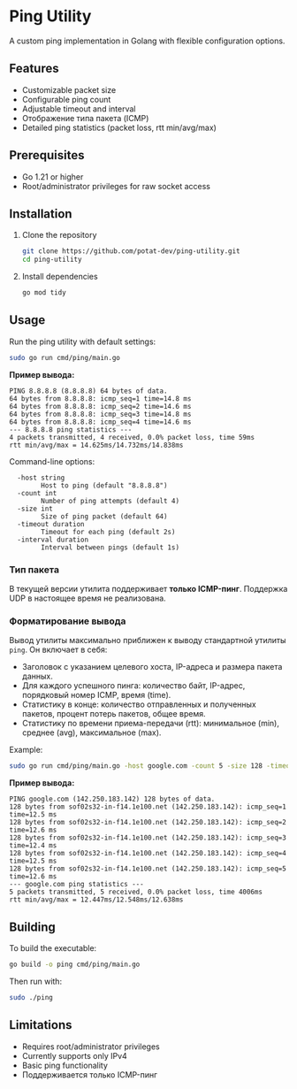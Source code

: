 # Ping Utility

A custom ping implementation in Golang with flexible configuration options.

## Features

-   Customizable packet size
-   Configurable ping count
-   Adjustable timeout and interval
-   Отображение типа пакета (ICMP)
-   Detailed ping statistics (packet loss, rtt min/avg/max)

## Prerequisites

-   Go 1.21 or higher
-   Root/administrator privileges for raw socket access

## Installation

1. Clone the repository

    ```bash
    git clone https://github.com/potat-dev/ping-utility.git
    cd ping-utility
    ```
2. Install dependencies

    ```bash
    go mod tidy
    ```

## Usage

Run the ping utility with default settings:

```bash
sudo go run cmd/ping/main.go
```

**Пример вывода:**

```
PING 8.8.8.8 (8.8.8.8) 64 bytes of data.
64 bytes from 8.8.8.8: icmp_seq=1 time=14.8 ms
64 bytes from 8.8.8.8: icmp_seq=2 time=14.6 ms
64 bytes from 8.8.8.8: icmp_seq=3 time=14.8 ms
64 bytes from 8.8.8.8: icmp_seq=4 time=14.6 ms
--- 8.8.8.8 ping statistics ---
4 packets transmitted, 4 received, 0.0% packet loss, time 59ms
rtt min/avg/max = 14.625ms/14.732ms/14.838ms
```

Command-line options:

```
  -host string
        Host to ping (default "8.8.8.8")
  -count int
        Number of ping attempts (default 4)
  -size int
        Size of ping packet (default 64)
  -timeout duration
        Timeout for each ping (default 2s)
  -interval duration
        Interval between pings (default 1s)
```

### Тип пакета

В текущей версии утилита поддерживает **только ICMP-пинг**. Поддержка UDP в настоящее время не реализована.

### Форматирование вывода

Вывод утилиты максимально приближен к выводу стандартной утилиты `ping`. Он включает в себя:

-   Заголовок с указанием целевого хоста, IP-адреса и размера пакета данных.
-   Для каждого успешного пинга: количество байт, IP-адрес, порядковый номер ICMP, время (time).
-   Статистику в конце: количество отправленных и полученных пакетов, процент потерь пакетов, общее время.
-   Статистику по времени приема-передачи (rtt): минимальное (min), среднее (avg), максимальное (max).

Example:

```bash
sudo go run cmd/ping/main.go -host google.com -count 5 -size 128 -timeout 3s
```

**Пример вывода:**

```
PING google.com (142.250.183.142) 128 bytes of data.
128 bytes from sof02s32-in-f14.1e100.net (142.250.183.142): icmp_seq=1 time=12.5 ms
128 bytes from sof02s32-in-f14.1e100.net (142.250.183.142): icmp_seq=2 time=12.6 ms
128 bytes from sof02s32-in-f14.1e100.net (142.250.183.142): icmp_seq=3 time=12.4 ms
128 bytes from sof02s32-in-f14.1e100.net (142.250.183.142): icmp_seq=4 time=12.5 ms
128 bytes from sof02s32-in-f14.1e100.net (142.250.183.142): icmp_seq=5 time=12.6 ms
--- google.com ping statistics ---
5 packets transmitted, 5 received, 0.0% packet loss, time 4006ms
rtt min/avg/max = 12.447ms/12.548ms/12.638ms
```

## Building

To build the executable:

```bash
go build -o ping cmd/ping/main.go
```

Then run with:

```bash
sudo ./ping
```

## Limitations

-   Requires root/administrator privileges
-   Currently supports only IPv4
-   Basic ping functionality
-   Поддерживается только ICMP-пинг
